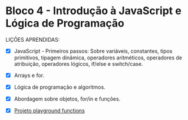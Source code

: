 # Bloco 4 - Introdução à JavaScript e Lógica de Programação

LIÇÕES APRENDIDAS:

- [X] JavaScript - Primeiros passos: Sobre variáveis, constantes, tipos primitivos, tipagem dinâmica, operadores aritméticos, operadores de atribuição, operadores lógicos, if/else e switch/case.

- [X] Arrays e for.

- [X] Lógica de programação e algoritmos.

- [X] Abordagem sobre objetos, for/in e funções.

- [X] [Projeto playground functions](https://github.com/tryber/sd-023-b-project-playground-functions/pull/45)





